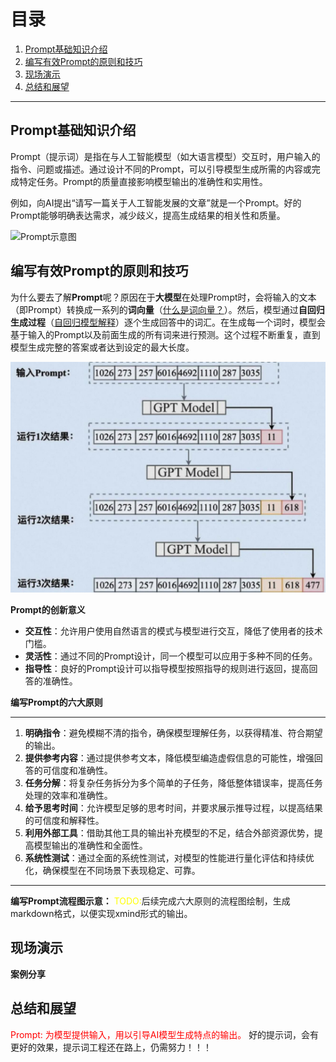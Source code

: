 # 目录

1. [Prompt基础知识介绍](#prompt基础知识介绍)
2. [编写有效Prompt的原则和技巧](#编写有效prompt的原则和技巧)
3. [现场演示](#现场演示)
4. [总结和展望](#总结和展望)

---

## Prompt基础知识介绍
Prompt（提示词）是指在与人工智能模型（如大语言模型）交互时，用户输入的指令、问题或描述。通过设计不同的Prompt，可以引导模型生成所需的内容或完成特定任务。Prompt的质量直接影响模型输出的准确性和实用性。

例如，向AI提出“请写一篇关于人工智能发展的文章”就是一个Prompt。好的Prompt能够明确表达需求，减少歧义，提高生成结果的相关性和质量。

![Prompt示意图](/LLM-Learning/Practice/基础概念/images/Prompt.png)

## 编写有效Prompt的原则和技巧

为什么要去了解**Prompt**呢？原因在于**大模型**在处理Prompt时，会将输入的文本（即Prompt）转换成一系列的**词向量**（[什么是词向量？](https://zh.wikipedia.org/wiki/%E8%AF%8D%E5%90%91%E9%87%8F)）。然后，模型通过**自回归生成过程**（[自回归模型解释](https://blog.csdn.net/m0_63855028/article/details/146239674)）逐个生成回答中的词汇。在生成每一个词时，模型会基于输入的Prompt以及前面生成的所有词来进行预测。这个过程不断重复，直到模型生成完整的答案或者达到设定的最大长度。

![大模型根据Prompt生成结果示意图](images/Prompt2.png)

**Prompt的创新意义**
- **交互性**：允许用户使用自然语言的模式与模型进行交互，降低了使用者的技术门槛。
- **灵活性**：通过不同的Prompt设计，同一个模型可以应用于多种不同的任务。
- **指导性**：良好的Prompt设计可以指导模型按照指导的规则进行返回，提高回答的准确性。

**编写Prompt的六大原则**

---

1. **明确指令**：避免模糊不清的指令，确保模型理解任务，以获得精准、符合期望的输出。
2. **提供参考内容**：通过提供参考文本，降低模型编造虚假信息的可能性，增强回答的可信度和准确性。
3. **任务分解**：将复杂任务拆分为多个简单的子任务，降低整体错误率，提高任务处理的效率和准确性。
4. **给予思考时间**：允许模型足够的思考时间，并要求展示推导过程，以提高结果的可信度和解释性。
5. **利用外部工具**：借助其他工具的输出补充模型的不足，结合外部资源优势，提高模型输出的准确性和全面性。
6. **系统性测试**：通过全面的系统性测试，对模型的性能进行量化评估和持续优化，确保模型在不同场景下表现稳定、可靠。

---

**编写Prompt流程图示意：**
<span style="color: yellow;">TODO:</span>后续完成六大原则的流程图绘制，生成markdown格式，以便实现xmind形式的输出。



## 现场演示

**案例分享**

## 总结和展望
<span style="color: red;">Prompt: 为模型提供输入，用以引导AI模型生成特点的输出。</span>
好的提示词，会有更好的效果，提示词工程还在路上，仍需努力！！！